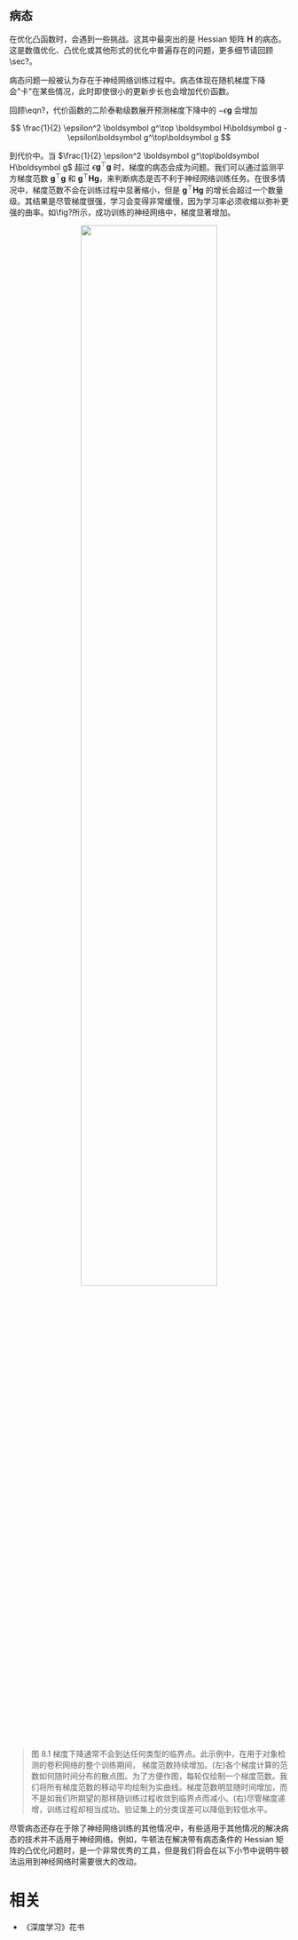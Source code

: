 

## 病态

在优化凸函数时，会遇到一些挑战。这其中最突出的是 Hessian 矩阵 $\boldsymbol H$ 的病态。这是数值优化、凸优化或其他形式的优化中普遍存在的问题，更多细节请回顾\sec?。

病态问题一般被认为存在于神经网络训练过程中。病态体现在随机梯度下降会"卡"在某些情况，此时即使很小的更新步长也会增加代价函数。

回顾\eqn?，代价函数的二阶泰勒级数展开预测梯度下降中的 $-\epsilon\boldsymbol g$ 会增加

$$
    \frac{1}{2} \epsilon^2 \boldsymbol g^\top \boldsymbol H\boldsymbol g - \epsilon\boldsymbol g^\top\boldsymbol g
$$

到代价中。当 $\frac{1}{2} \epsilon^2 \boldsymbol g^\top\boldsymbol H\boldsymbol g$ 超过 $\epsilon\boldsymbol g^\top\boldsymbol g$ 时，梯度的病态会成为问题。我们可以通过监测平方梯度范数 $\boldsymbol g^\top\boldsymbol g$ 和 $\boldsymbol g^\top \boldsymbol H\boldsymbol g$，来判断病态是否不利于神经网络训练任务。在很多情况中，梯度范数不会在训练过程中显著缩小，但是 $\boldsymbol g^\top\boldsymbol H\boldsymbol g$ 的增长会超过一个数量级。其结果是尽管梯度很强，学习会变得非常缓慢，因为学习率必须收缩以弥补更强的曲率。如\fig?所示，成功训练的神经网络中，梯度显著增加。



<p align="center">
    <img width="70%" height="70%" src="http://images.iterate.site/blog/image/20190718/7i1262hftEE8.png?imageslim">
</p>

> 图 8.1 梯度下降通常不会到达任何类型的临界点。此示例中，在用于对象检测的卷积网络的整个训练期间， 梯度范数持续增加。(左)各个梯度计算的范数如何随时间分布的散点图。为了方便作图，每轮仅绘制一个梯度范数。我们将所有梯度范数的移动平均绘制为实曲线。梯度范数明显随时间增加，而不是如我们所期望的那样随训练过程收敛到临界点而减小。(右)尽管梯度递增，训练过程却相当成功。验证集上的分类误差可以降低到较低水平。







尽管病态还存在于除了神经网络训练的其他情况中，有些适用于其他情况的解决病态的技术并不适用于神经网络。例如，牛顿法在解决带有病态条件的 Hessian 矩阵的凸优化问题时，是一个非常优秀的工具，但是我们将会在以下小节中说明牛顿法运用到神经网络时需要很大的改动。




# 相关

- 《深度学习》花书
